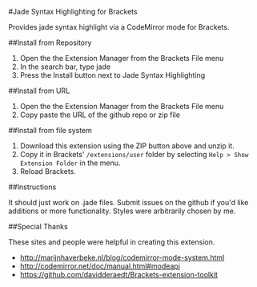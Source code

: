#Jade Syntax Highlighting for Brackets

Provides jade syntax highlight via a CodeMirror mode for Brackets.

##Install from Repository

1. Open the the Extension Manager from the Brackets File menu
2. In the search bar, type jade
3. Press the Install button next to Jade Syntax Highlighting

##Install from URL

1. Open the the Extension Manager from the Brackets File menu
2. Copy paste the URL of the github repo or zip file

##Install from file system

1. Download this extension using the ZIP button above and unzip it.
2. Copy it in Brackets' `/extensions/user` folder by selecting `Help > Show Extension Folder` in the menu. 
3. Reload Brackets.

##Instructions

It should just work on .jade files. Submit issues on the github if you'd like additions or more functionality. Styles were arbitrarily chosen by me.

##Special Thanks

These sites and people were helpful in creating this extension.

- http://marijnhaverbeke.nl/blog/codemirror-mode-system.html
- http://codemirror.net/doc/manual.html#modeapi
- https://github.com/davidderaedt/Brackets-extension-toolkit
